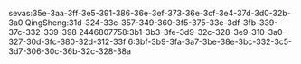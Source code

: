 sevas:35e-3aa-3ff-3e5-391-386-36e-3ef-373-36e-3cf-3e4-37d-3d0-32b-3a0
QingSheng:31d-324-33c-357-349-360-3f5-375-33e-3df-3fb-339-37c-332-339-398
2446807758:3b1-3b3-3fe-3d9-32c-328-3e9-310-3a0-327-30d-3fc-380-32d-312-33f
6:3bf-3b9-3fa-3a7-3be-38e-3bc-332-3c5-3d7-306-30c-36b-32c-328-38a
